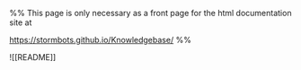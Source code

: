 %%
This page is only necessary as a front page for the html documentation site at 

https://stormbots.github.io/Knowledgebase/
%%

![[README]]

